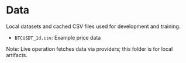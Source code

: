 # Data

Local datasets and cached CSV files used for development and training.

- `BTCUSDT_1d.csv`: Example price data

Note: Live operation fetches data via providers; this folder is for local artifacts.

